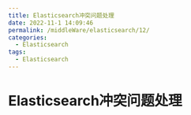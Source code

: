```yaml
---
title: Elasticsearch冲突问题处理
date: 2022-11-1 14:09:46
permalink: /middleWare/elasticsearch/12/
categories:
  - Elasticsearch
tags:
  - Elasticsearch
---
```


# Elasticsearch冲突问题处理